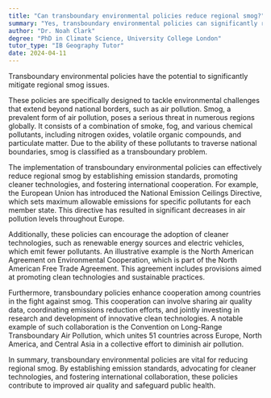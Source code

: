 ```yaml
---
title: "Can transboundary environmental policies reduce regional smog?"
summary: "Yes, transboundary environmental policies can significantly reduce regional smog."
author: "Dr. Noah Clark"
degree: "PhD in Climate Science, University College London"
tutor_type: "IB Geography Tutor"
date: 2024-04-11
---
```


Transboundary environmental policies have the potential to significantly mitigate regional smog issues.

These policies are specifically designed to tackle environmental challenges that extend beyond national borders, such as air pollution. Smog, a prevalent form of air pollution, poses a serious threat in numerous regions globally. It consists of a combination of smoke, fog, and various chemical pollutants, including nitrogen oxides, volatile organic compounds, and particulate matter. Due to the ability of these pollutants to traverse national boundaries, smog is classified as a transboundary problem.

The implementation of transboundary environmental policies can effectively reduce regional smog by establishing emission standards, promoting cleaner technologies, and fostering international cooperation. For example, the European Union has introduced the National Emission Ceilings Directive, which sets maximum allowable emissions for specific pollutants for each member state. This directive has resulted in significant decreases in air pollution levels throughout Europe.

Additionally, these policies can encourage the adoption of cleaner technologies, such as renewable energy sources and electric vehicles, which emit fewer pollutants. An illustrative example is the North American Agreement on Environmental Cooperation, which is part of the North American Free Trade Agreement. This agreement includes provisions aimed at promoting clean technologies and sustainable practices.

Furthermore, transboundary policies enhance cooperation among countries in the fight against smog. This cooperation can involve sharing air quality data, coordinating emissions reduction efforts, and jointly investing in research and development of innovative clean technologies. A notable example of such collaboration is the Convention on Long-Range Transboundary Air Pollution, which unites 51 countries across Europe, North America, and Central Asia in a collective effort to diminish air pollution.

In summary, transboundary environmental policies are vital for reducing regional smog. By establishing emission standards, advocating for cleaner technologies, and fostering international collaboration, these policies contribute to improved air quality and safeguard public health.
    